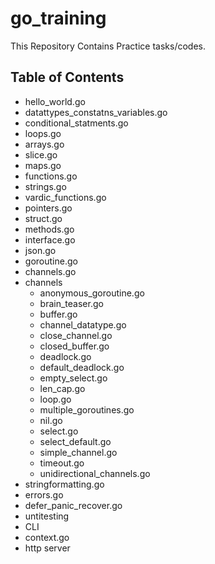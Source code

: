 # go_training
This Repository Contains Practice tasks/codes. 

## Table of Contents 

* hello_world.go
* datattypes_constatns_variables.go
* conditional_statments.go
* loops.go
* arrays.go
* slice.go
* maps.go
* functions.go
* strings.go
* vardic_functions.go
* pointers.go
* struct.go
* methods.go
* interface.go
* json.go
* goroutine.go
* channels.go
* channels
  * anonymous_goroutine.go
  * brain_teaser.go
  * buffer.go
  * channel_datatype.go
  * close_channel.go
  * closed_buffer.go
  * deadlock.go
  * default_deadlock.go
  * empty_select.go
  * len_cap.go
  * loop.go
  * multiple_goroutines.go
  * nil.go
  * select.go
  * select_default.go
  * simple_channel.go
  * timeout.go
  * unidirectional_channels.go
* stringformatting.go
* errors.go
* defer_panic_recover.go
* untitesting
* CLI
* context.go
* http server
